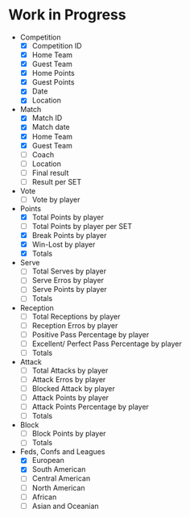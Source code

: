 # Work in Progress

- Competition
    - [x] Competition ID
    - [x] Home Team
    - [x] Guest Team
    - [x] Home Points
    - [x] Guest Points
    - [x] Date
    - [x] Location

- Match
    - [x] Match ID
    - [x] Match date
    - [x] Home Team
    - [x] Guest Team
    - [ ] Coach
    - [ ] Location
    - [ ] Final result
    - [ ] Result per SET

- Vote
    - [ ] Vote by player

- Points
    - [x] Total Points by player
    - [ ] Total Points by player per SET
    - [x] Break Points by player
    - [x] Win-Lost by player
    - [x] Totals

- Serve
    - [ ] Total Serves by player
    - [ ] Serve Erros by player
    - [ ] Serve Points by player
    - [ ] Totals

- Reception
    - [ ] Total Receptions by player
    - [ ] Reception Erros by player
    - [ ] Positive Pass Percentage by player
    - [ ] Excellent/ Perfect Pass Percentage by player
    - [ ] Totals

- Attack
    - [ ] Total Attacks by player
    - [ ] Attack Erros by player
    - [ ] Blocked Attack by player
    - [ ] Attack Points by player
    - [ ] Attack Points Percentage by player
    - [ ] Totals

- Block
    - [ ] Block Points by player
    - [ ] Totals

- Feds, Confs and Leagues
    - [x] European
    - [x] South American
    - [ ] Central American
    - [ ] North American
    - [ ] African
    - [ ] Asian and Oceanian